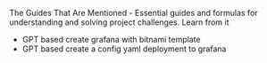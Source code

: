 The Guides That Are Mentioned - Essential guides and formulas for understanding and solving project challenges. Learn from it

- GPT based create grafana with bitnami template
- GPT based create a config yaml deployment to grafana